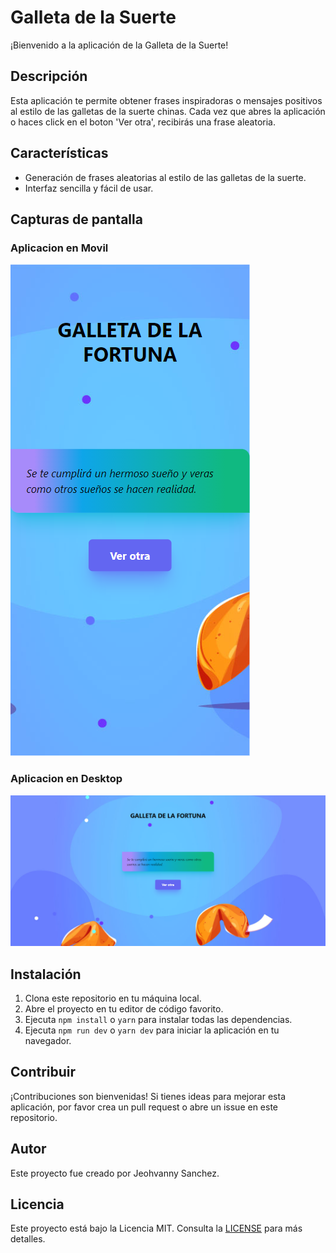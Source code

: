 # Galleta de la Suerte

¡Bienvenido a la aplicación de la Galleta de la Suerte!

## Descripción
Esta aplicación te permite obtener frases inspiradoras o mensajes positivos al estilo de las galletas de la suerte chinas. Cada vez que abres la aplicación o haces click en el boton 'Ver otra', recibirás una frase aleatoria.

## Características
- Generación de frases aleatorias al estilo de las galletas de la suerte.
- Interfaz sencilla y fácil de usar.

## Capturas de pantalla

### Aplicacion en Movil
![Aplicacion en Movil](/public/screen-mobile.png )

### Aplicacion en Desktop
![Aplicacion en Desktop](/public/screen-desktop.png)

## Instalación
1. Clona este repositorio en tu máquina local.
2. Abre el proyecto en tu editor de código favorito.
3. Ejecuta `npm install` o `yarn` para instalar todas las dependencias.
4. Ejecuta `npm run dev` o `yarn dev` para iniciar la aplicación en tu navegador.

## Contribuir
¡Contribuciones son bienvenidas! Si tienes ideas para mejorar esta aplicación, por favor crea un pull request o abre un issue en este repositorio.

## Autor
Este proyecto fue creado por Jeohvanny Sanchez.

## Licencia
Este proyecto está bajo la Licencia MIT. Consulta la [LICENSE](https://opensource.org/license/mit) para más detalles.
